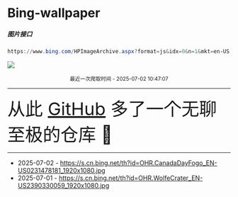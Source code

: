 # Bing-wallpaper

##### 图片接口

```powershell
https://www.bing.com/HPImageArchive.aspx?format=js&idx=0&n=1&mkt=en-US
```

 ![](https://s.cn.bing.net/th?id=OHR.CanadaDayFogo_EN-US0231478181_1920x1080.jpg)

<p align='center' >
    <small>
        最近一次爬取时间 - 2025-07-02 10:47:07
    </small>
    <br>
    <hr>
    <font size=7>
        <small>
           从此 <a href='https://github.com/'>GitHub</a> 多了一个无聊至极的仓库  🍳
        </small>
    </font>
    <hr>
</p>


- 2025-07-02 - https://s.cn.bing.net/th?id=OHR.CanadaDayFogo_EN-US0231478181_1920x1080.jpg 
- 2025-07-01 - https://s.cn.bing.net/th?id=OHR.WolfeCrater_EN-US2390330059_1920x1080.jpg 

